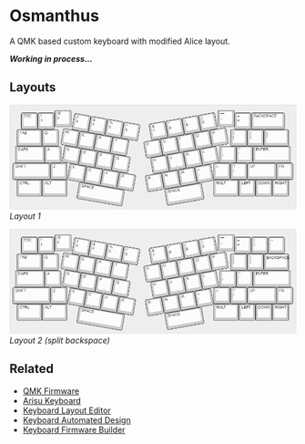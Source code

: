 # Osmanthus

A QMK based custom keyboard with modified Alice layout.

___Working in process...___

## Layouts

![keyboard-layout-1](./Misc/KLE_keyboard-layout-1.png)
_Layout 1_

![keyboard-layout-2](./Misc/KLE_keyboard-layout-2.png)
_Layout 2 (split backspace)_

## Related

- [QMK Firmware](https://github.com/qmk/qmk_firmware)
- [Arisu Keyboard](https://github.com/FateNozomi/arisu-pcb)
- [Keyboard Layout Editor](https://github.com/ijprest/keyboard-layout-editor)
- [Keyboard Automated Design](https://github.com/swill/kad)
- [Keyboard Firmware Builder](https://github.com/ruiqimao/qmkbuilder)
